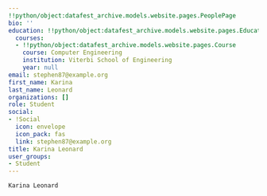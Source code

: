 ```yaml
---
!!python/object:datafest_archive.models.website.pages.PeoplePage
bio: ''
education: !!python/object:datafest_archive.models.website.pages.Education
  courses:
  - !!python/object:datafest_archive.models.website.pages.Course
    course: Computer Engineering
    institution: Viterbi School of Engineering
    year: null
email: stephen87@example.org
first_name: Karina
last_name: Leonard
organizations: []
role: Student
social:
- !Social
  icon: envelope
  icon_pack: fas
  link: stephen87@example.org
title: Karina Leonard
user_groups:
- Student
---
```


    Karina Leonard
    